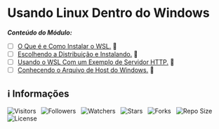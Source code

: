 <!-- Título -->
# Usando Linux Dentro do Windows

***Conteúdo do Módulo:***

* [ ] [O Que é e Como Instalar o WSL.](https://github.com/Devsgeeknerd/cla-o-que-com-ins-wsl-usa-lin-den-win-win-fun-par-des-bas) &#128679;
* [ ] [Escolhendo a Distribuição e Instalando.](https://github.com/Devsgeeknerd/cla-esc-dis-ins-usa-lin-den-win-win-fun-par-des-bas) &#128679;
* [ ] [Usando o WSL Com um Exemplo de Servidor HTTP.](https://github.com/Devsgeeknerd/cla-usa-wsl-com-exe-ser-htt-usa-lin-den-win-win-fun-par-des-bas) &#128679;
* [ ] [Conhecendo o Arquivo de Host do Windows.](https://github.com/Devsgeeknerd/cla-con-arq-hos-win-usa-lin-den-win-win-fun-par-des-bas) &#128679;

<!-- Informações -->
## &#8505; Informações

![Visitors](https://api.visitorbadge.io/api/visitors?path=Devsgeeknerd%2Fmod-usa-lin-den-win-win-fun-par-des-bas&label=Visitantes&labelColor=%23700070&labelStyle=none&countColor=%23000fff&style=plastic&color=%23ffffff "Total de Visitantes")
&nbsp;
![Followers](https://img.shields.io/github/followers/Devsgeeknerd?style=p&label=Seguidores&labelColor=800080&color=000fff "Total de Seguidores")
&nbsp;
![Watchers](https://img.shields.io/github/watchers/Devsgeeknerd/mod-usa-lin-den-win-win-fun-par-des-bas?style=p&label=Observadores&labelColor=800080&color=000fff "Total de Observadores")
&nbsp;
![Stars](https://img.shields.io/github/stars/Devsgeeknerd/mod-usa-lin-den-win-win-fun-par-des-bas?style=p&label=Estrelas&labelColor=800080&color=000fff "Total de Estrelas")
&nbsp;
![Forks](https://img.shields.io/github/forks/Devsgeeknerd/mod-usa-lin-den-win-win-fun-par-des-bas?style=p&label=Bifurcações&labelColor=800080&color=000fff "Total de Bifurcações")
&nbsp;
![Repo Size](https://img.shields.io/github/repo-size/Devsgeeknerd/mod-usa-lin-den-win-win-fun-par-des-bas?style=p&label=Tamanho&labelColor=800080&color=000fff "Tamanho do Repositório")
&nbsp;
![License](https://img.shields.io/github/license/Devsgeeknerd/mod-usa-lin-den-win-win-fun-par-des-bas?style=p&label=Licença&labelColor=800080&color=000fff "Licença do Repositório")
